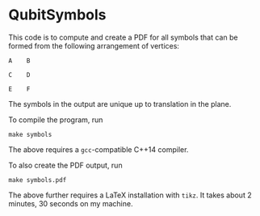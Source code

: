 # QubitSymbols
This code is to compute and create a PDF for all symbols that can be formed
from the following arrangement of vertices:
```
A    B

C    D

E    F
```
The symbols in the output are unique up to translation in the plane.

To compile the program, run
```
make symbols
```
The above requires a `gcc`-compatible C++14 compiler.

To also create the PDF output, run
```
make symbols.pdf
```
The above further requires a LaTeX installation with `tikz`.
It takes about 2 minutes, 30 seconds on my machine.

